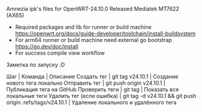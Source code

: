 Amnezia ipk's files for OpenWRT-24.10.0 Released Mediatek MT7622 (AX6S)

- Required packages and lib for runner or build machine https://openwrt.org/docs/guide-developer/toolchain/install-buildsystem
- For arm64 runner or build machine need external go bootstrap https://go.dev/doc/install 
- For success compile view workflow


Заметка по запуску :D

Шаг | Команда | Описание
Создать тег | git tag v24.10.1 | Создание нового тега локально
Отправить тег | git push origin v24.10.1 | Публикация тега на GitHub
Проверить теги | git tag | Показать все локальные теги
Удалить тег (если ошибка) | git tag -d v24.10.1 && git push origin :refs/tags/v24.10.1 | Удаление локального и удалённого тега
